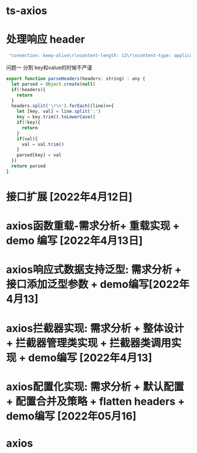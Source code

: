 # ts-axios
# 处理响应 header
```bash
 "connection: keep-alive\r\ncontent-length: 13\r\ncontent-type: application/json; charset=utf-8\r\ndate: Thu, 07 Apr 2022 02:33:10 GMT\r\netag: W/\"d-Ssxx4FRxEutDLwo2+xkkxKc4y0k\"\r\nx-powered-by: Express\r\n"
```
问题一  分割 key和value的时候不严谨
```js
export function parseHeaders(headers: string) : any {
  let parsed = Object.create(null)
  if(!headers){
    return 
  }
  headers.split('\r\n').forEach((line)=>{
    let [key, val] = line.split(':')
    key = key.trim().toLowerCase()
    if(!key){
      return
    }
    if(val){
      val = val.trim()
    }
    parsed[key] = val
  })
  return parsed
}
```
# 接口扩展 [2022年4月12日]

# axios函数重载-需求分析+ 重载实现 + demo 编写 [2022年4月13日] 

# axios响应式数据支持泛型: 需求分析 + 接口添加泛型参数 + demo编写[2022年4月13]

# axios拦截器实现: 需求分析 + 整体设计 + 拦截器管理类实现 + 拦截器类调用实现 + demo编写 [2022年4月13]

# axios配置化实现: 需求分析 + 默认配置 + 配置合并及策略 + flatten headers + demo编写 [2022年05月16]

# axios





